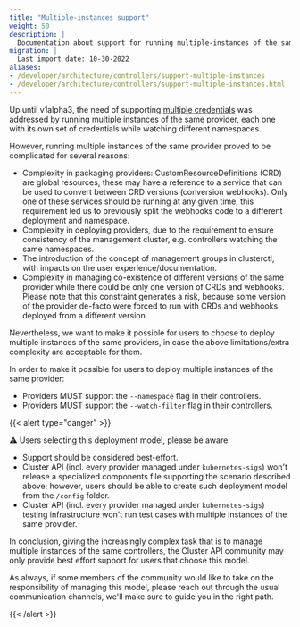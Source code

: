 ```yaml
---
title: "Multiple-instances support"
weight: 50
description: |
  Documentation about support for running multiple-instances of the same provider.
migration: |
  Last import date: 10-30-2022
aliases:
- /developer/architecture/controllers/support-multiple-instances
- /developer/architecture/controllers/support-multiple-instances.html
---
```


Up until v1alpha3, the need of supporting [multiple credentials](/docs/reference/glossary#multi-tenancy) was addressed by running multiple
instances of the same provider, each one with its own set of credentials while watching different namespaces.

However, running multiple instances of the same provider proved to be complicated for several reasons:

- Complexity in packaging providers: CustomResourceDefinitions (CRD) are global resources, these may have a reference
  to a service that can be used to convert between CRD versions (conversion webhooks). Only one of these services should
  be running at any given time, this requirement led us to previously split the webhooks code to a different deployment
  and namespace.
- Complexity in deploying providers, due to the requirement to ensure consistency of the management cluster, e.g.
  controllers watching the same namespaces.
- The introduction of the concept of management groups in clusterctl, with impacts on the user experience/documentation.
- Complexity in managing co-existence of different versions of the same provider while there could be only
  one version of CRDs and webhooks. Please note that this constraint generates a risk, because some version of the provider
  de-facto were forced to run with CRDs and webhooks deployed from a different version.

Nevertheless, we want to make it possible for users to choose to deploy multiple instances of the same providers,
in case the above limitations/extra complexity are acceptable for them.

In order to make it possible for users to deploy multiple instances of the same provider:

- Providers MUST support the `--namespace` flag in their controllers.
- Providers MUST support the `--watch-filter` flag in their controllers.

{{< alert type="danger" >}}

⚠️ Users selecting this deployment model, please be aware:

- Support should be considered best-effort.
- Cluster API (incl. every provider managed under `kubernetes-sigs`) won't release a specialized components file
  supporting the scenario described above; however, users should be able to create such deployment model from
  the `/config` folder.
- Cluster API (incl. every provider managed under `kubernetes-sigs`) testing infrastructure won't run test cases
  with multiple instances of the same provider.

In conclusion, giving the increasingly complex task that is to manage multiple instances of the same controllers,
the Cluster API community may only provide best effort support for users that choose this model.

As always, if some members of the community would like to take on the responsibility of managing this model,
please reach out through the usual communication channels, we'll make sure to guide you in the right path.

{{< /alert >}}
